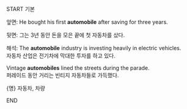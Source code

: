 START
기본

앞면:
He bought his first **automobile** after saving for three years.

뒷면:
그는 3년 동안 돈을 모은 끝에 첫 자동차를 샀다.

해석:
The **automobile** industry is investing heavily in electric vehicles.  
자동차 산업은 전기차에 막대한 투자를 하고 있다.

Vintage **automobiles** lined the streets during the parade.  
퍼레이드 동안 거리는 빈티지 자동차들로 가득했다.

{명} 자동차, 차량
<!--ID: 1744879767527-->
END